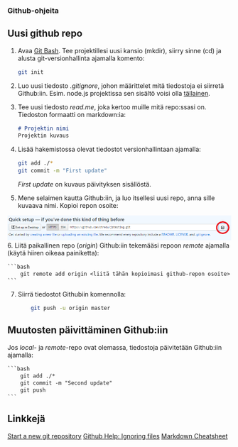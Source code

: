 ### Github-ohjeita

## Uusi github repo

1. Avaa [Git Bash](https://gitforwindows.org/). Tee projektillesi uusi kansio (mkdir), siirry sinne (cd) ja alusta git-versionhallinta ajamalla komento:

    ```bash
    git init
    ```
2. Luo uusi tiedosto *.gitignore*, johon määrittelet mitä tiedostoja ei siirretä Github:iin. Esim. node.js projektissa sen sisältö voisi olla [tällainen](https://github.com/otredu/jstesting/blob/master/.gitignore).
3. Tee uusi tiedosto *read.me*, joka kertoo muille mitä repo:ssasi on. Tiedoston formaatti on markdown:ia:

    ```md
    # Projektin nimi
    Projektin kuvaus
    ```
4. Lisää hakemistossa olevat tiedostot versionhallintaan ajamalla:

    ```bash
    git add ./*
    git commit -m "First update"  
    ```
    *First update* on kuvaus päivityksen sisällöstä.
5. Mene selaimen kautta Github:iin, ja luo itsellesi uusi repo, anna sille kuvaava nimi. Kopioi repon osoite:

![Repon osoitteen kopiointi](img/new_repo_1.png)
6. Liitä paikallinen repo (*origin*) Github:iin tekemääsi repoon *remote* ajamalla (käytä hiiren oikeaa painiketta):

    ```bash
        git remote add origin <liitä tähän kopioimasi github-repon osoite>
    ```
7. Siirrä tiedostot Githubiin komennolla:

    ```bash
        git push -u origin master
    ```
## Muutosten päivittäminen Github:iin

Jos *local*- ja *remote*-repo ovat olemassa, tiedostoja päivitetään Github:iin ajamalla:

    ```bash
        git add ./*
        git commit -m "Second update"
        git push  
    ```
## Linkkejä

[Start a new git repository](https://kbroman.org/github_tutorial/pages/init.html)
[Github Help: Ignoring files](https://help.github.com/articles/ignoring-files/)
[Markdown Cheatsheet](https://github.com/adam-p/markdown-here/wiki/Markdown-Cheatsheet)